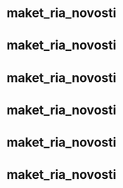 # maket_ria_novosti
# maket_ria_novosti
# maket_ria_novosti
# maket_ria_novosti
# maket_ria_novosti
# maket_ria_novosti
